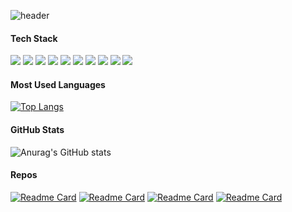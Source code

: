 <!--  <center>
<img width=100% src="https://capsule-render.vercel.app/api?type=waving&animation=twinkling&color=auto&height=300&section=header&text=iOS Developer%20Allie%20Kim&fontSize=90"/> -->
<!-- </center> -->
![header](https://capsule-render.vercel.app/api?type=waving&height=250&color=gradient&animation=fadeIn&fontColor=ffffff&fontAlign=20&fontAlignY=48&descAlign=20&descAlignY=60&text=Allie%20Kim&fontSize=40&desc=iOS%20Developer)

#### Tech Stack   
<img src="https://img.shields.io/badge/-iOS-000000?style=flat&logo=iOS%logoColor=white"/> <img src="https://img.shields.io/badge/-Swift-FA7343?style=flat&logo=Swift&logoColor=white"/> <img src="https://img.shields.io/badge/-CocoaPods-EE3322?style=flat&logo=CocoaPods&logoColor=white"/> <img src="https://img.shields.io/badge/-ReactiveX-B7178C?style=flat&logo=ReactiveX&logoColor=white"/> <img src="https://img.shields.io/badge/-Java-007396?style=flat&logo=Java&logoColor=white"/> <img src="https://img.shields.io/badge/-Android-3DDC84?style=flat&logo=Android&logoColor=white"/> <img src="https://img.shields.io/badge/-HTML5-E34F26?style=flat&logo=HTML5&logoColor=white"/> <img src="https://img.shields.io/badge/-CSS3-1572B6?style=flat&logo=CSS3&logoColor=white"/> <img src="https://img.shields.io/badge/-JavaScript-F7DF1E?style=flat&logo=JavaScript&logoColor=white"/> <img src="https://img.shields.io/badge/-Spring-6DB33F?style=flat&logo=Spring&logoColor=white"/>    
#### Most Used Languages
[![Top Langs](https://github-readme-stats.vercel.app/api/top-langs/?username=allie0147&layout=compact&theme=material-palenight&hide_border=true&hide_title=true)](https://github.com/allie0147/github-readme-stats)   
#### GitHub Stats
![Anurag's GitHub stats](https://github-readme-stats.vercel.app/api?username=allie0147&show_icons=true&theme=material-palenight&count_private=true&hide_border=true&include_all_commits=true&hide_title=true)    
#### Repos
[![Readme Card](https://github-readme-stats.vercel.app/api/pin/?username=allie0147&description=true&theme=nord&hide_border=true&repo=kiwiProject)](https://github.com/allie0147/kiwiProject)
[![Readme Card](https://github-readme-stats.vercel.app/api/pin/?username=allie0147&description=true&theme=nord&hide_border=true&repo=Unsplash_Api_Swift)](https://github.com/allie0147/Unsplash_Api_Swift)
[![Readme Card](https://github-readme-stats.vercel.app/api/pin/?username=allie0147&description=true&theme=nord&hide_border=true&repo=RxSwift_UITableView)](https://github.com/allie0147/RxSwift_UITableView)
[![Readme Card](https://github-readme-stats.vercel.app/api/pin/?username=allie0147&description=true&theme=nord&hide_border=true&repo=SpotifyExample)](https://github.com/allie0147/SpotifyExample)
